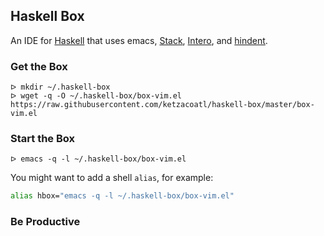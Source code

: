 ## Haskell Box

An IDE for [Haskell](https://haskell-lang.org) that uses emacs,
[Stack](https://haskellstack.org/),
[Intero](https://github.com/commercialhaskell/intero),
and [hindent](https://github.com/commercialhaskell/hindent).


### Get the Box

```
ᐅ mkdir ~/.haskell-box
ᐅ wget -q -O ~/.haskell-box/box-vim.el https://raw.githubusercontent.com/ketzacoatl/haskell-box/master/box-vim.el
```


### Start the Box

```
ᐅ emacs -q -l ~/.haskell-box/box-vim.el
```

You might want to add a shell `alias`, for example:

```sh
alias hbox="emacs -q -l ~/.haskell-box/box-vim.el"
```


### Be Productive

